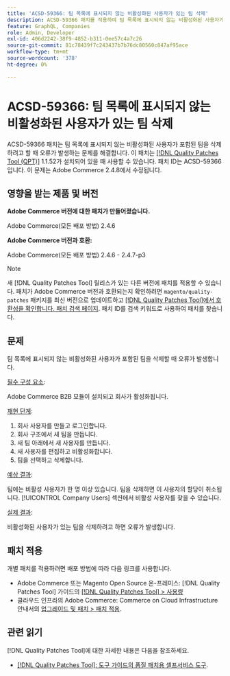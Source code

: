 ```yaml
---
title: 'ACSD-59366: 팀 목록에 표시되지 않는 비활성화된 사용자가 있는 팀 삭제'
description: ACSD-59366 패치를 적용하여 팀 목록에 표시되지 않는 비활성화된 사용자가 포함된 팀을 삭제하려고 할 때 오류가 발생하는 Adobe Commerce 문제를 해결합니다.
feature: GraphQL, Companies
role: Admin, Developer
exl-id: 406d2242-38f9-4852-b311-0ee57c4a7c26
source-git-commit: 81c78439f7c243437b7b76dc80560c847af95ace
workflow-type: tm+mt
source-wordcount: '378'
ht-degree: 0%

---
```


# ACSD-59366: 팀 목록에 표시되지 않는 비활성화된 사용자가 있는 팀 삭제

ACSD-59366 패치는 팀 목록에 표시되지 않는 비활성화된 사용자가 포함된 팀을 삭제하려고 할 때 오류가 발생하는 문제를 해결합니다. 이 패치는 [[!DNL Quality Patches Tool (QPT)]](/help/tools/quality-patches-tool/quality-patches-tool-to-self-serve-quality-patches.md) 1.1.52가 설치되어 있을 때 사용할 수 있습니다. 패치 ID는 ACSD-59366입니다. 이 문제는 Adobe Commerce 2.4.8에서 수정됩니다.

## 영향을 받는 제품 및 버전

**Adobe Commerce 버전에 대한 패치가 만들어졌습니다.**

Adobe Commerce(모든 배포 방법) 2.4.6

**Adobe Commerce 버전과 호환:**

Adobe Commerce(모든 배포 방법) 2.4.6 - 2.4.7-p3

>[!NOTE]
>
>새 [!DNL Quality Patches Tool] 릴리스가 있는 다른 버전에 패치를 적용할 수 있습니다. 패치가 Adobe Commerce 버전과 호환되는지 확인하려면 `magento/quality-patches` 패키지를 최신 버전으로 업데이트하고 [[!DNL Quality Patches Tool]에서 호환성을 확인합니다. 패치 검색 페이지](https://experienceleague.adobe.com/tools/commerce-quality-patches/index.html). 패치 ID를 검색 키워드로 사용하여 패치를 찾습니다.

## 문제

팀 목록에 표시되지 않는 비활성화된 사용자가 포함된 팀을 삭제할 때 오류가 발생합니다.

<u>필수 구성 요소</u>:

Adobe Commerce B2B 모듈이 설치되고 회사가 활성화됩니다.

<u>재현 단계</u>:

1. 회사 사용자를 만들고 로그인합니다.
1. 회사 구조에서 새 팀을 만듭니다.
1. 새 팀 아래에서 새 사용자를 만듭니다.
1. 새 사용자를 편집하고 비활성화합니다.
1. 팀을 선택하고 삭제합니다.

<u>예상 결과</u>:

팀에는 비활성 사용자가 한 명 이상 있습니다. 팀을 삭제하면 이 사용자의 할당이 취소됩니다. [!UICONTROL Company Users] 섹션에서 비활성 사용자를 찾을 수 있습니다.

<u>실제 결과</u>:

비활성화된 사용자가 있는 팀을 삭제하려고 하면 오류가 발생합니다.

## 패치 적용

개별 패치를 적용하려면 배포 방법에 따라 다음 링크를 사용합니다.

* Adobe Commerce 또는 Magento Open Source 온-프레미스: [!DNL Quality Patches Tool] 가이드의 [[!DNL Quality Patches Tool] > 사용량](/help/tools/quality-patches-tool/usage.md)
* 클라우드 인프라의 Adobe Commerce: Commerce on Cloud Infrastructure 안내서의 [업그레이드 및 패치 > 패치 적용](https://experienceleague.adobe.com/docs/commerce-cloud-service/user-guide/develop/upgrade/apply-patches.html).

## 관련 읽기

[!DNL Quality Patches Tool]에 대한 자세한 내용은 다음을 참조하세요.

* [[!DNL Quality Patches Tool]: 도구 가이드의 품질 패치용 셀프서비스 도구](/help/tools/quality-patches-tool/quality-patches-tool-to-self-serve-quality-patches.md).
